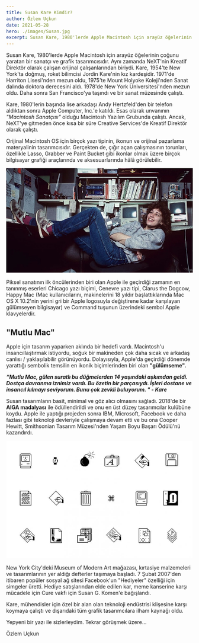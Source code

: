 ```yaml
---
title: Susan Kare Kimdir?
author: Özlem Uçkun
date: 2021-05-28
hero: ./images/Susan.jpg
excerpt: Susan Kare, 1980'lerde Apple Macintosh için arayüz öğelerinin çoğunu yaratan bir sanatçı ve grafik tasarımcısıdır. Aynı zamanda NeXT'nin Kreatif Direktör olarak çalışan orijinal çalışanlarından biriydi.
---
```


Susan Kare, 1980'lerde Apple Macintosh için arayüz öğelerinin çoğunu yaratan bir sanatçı ve grafik tasarımcısıdır. Aynı zamanda NeXT'nin Kreatif Direktör olarak çalışan orijinal çalışanlarından biriydi.
Kare, 1954’te New York'ta doğmuş, roket bilimcisi Jordin Kare'nin kız kardeşidir. 1971'de Harriton Lisesi'nden mezun oldu, 1975'te Mount Holyoke Koleji'nden Sanat dalında doktora derecesini aldı. 1978'de New York Üniversitesi'nden mezun oldu. Daha sonra San Francisco'ya taşındı ve bir sanat müzesinde çalıştı. 

Kare, 1980'lerin başında lise arkadaşı Andy Hertzfeld'den bir telefon aldıktan sonra Apple Computer, Inc.'e katıldı. Esas olarak unvanının *"Macintosh Sanatçısı"* olduğu Macintosh Yazılım Grubunda çalıştı. Ancak, NeXT'ye gitmeden önce kısa bir süre Creative Services'de Kreatif Direktör olarak çalıştı.

Orijinal Macintosh OS için birçok yazı tipinin, ikonun ve orijinal pazarlama materyalinin tasarımcısıdır. Gerçekten de, çığır açan çalışmasının torunları, özellikle Lasso, Grabber ve Paint Bucket gibi ikonlar olmak üzere birçok bilgisayar grafiği araçlarında ve aksesuarlarında hâlâ görülebilir.

![Susan Kare](images/Susan.jpg)

Piksel sanatının ilk öncülerinden biri olan Apple ile geçirdiği zamanın en tanınmış eserleri Chicago yazı biçimi, Cenevre yazı tipi, Clarus the Dogcow, Happy Mac (Mac kullanıcılarını, makinelerini 18 yıldır başlattıklarında Mac OS X 10.2'nin yerini gri bir Apple logosuyla değiştirene kadar karşılayan gülümseyen bilgisayar) ve Command tuşunun üzerindeki sembol Apple klavyelerdir.

## "Mutlu Mac"

Apple için tasarım yaparken aklında bir hedefi vardı. Macintosh'u insancıllaştırmak istiyordu, soğuk bir makineden çok daha sıcak ve arkadaş canlısı / yaklaşılabilir görünüyordu. Dolayısıyla, Apple'da geçirdiği dönemde yarattığı sembolik temsilin en ikonik biçimlerinden biri olan **"gülümseme".**

***“Mutlu Mac, gülen suratlı bu düğmelerden 14 yaşındaki aşkımdan geldi. Dostça davranma iznimiz vardı. Bu özetin bir parçasıydı. İşleri dostane ve insancıl kılmayı seviyorum. Bunu çok zevkli buluyorum. " - Kare***

Susan tasarımların basit, minimal ve göz alıcı olmasını sağladı.
2018'de bir **AIGA madalyası** ile ödüllendirildi ve onu en üst düzey tasarımcılar kulübüne koydu.
Apple ile yaptığı projeden sonra IBM, Microsoft, Facebook ve daha fazlası gibi teknoloji devleriyle çalışmaya devam etti ve bu ona Cooper Hewitt, Smithsonian Tasarım Müzesi'nden Yaşam Boyu Başarı Ödülü'nü kazandırdı.

![Susan Kare](images/ikonlar.jpg)

New York City'deki Museum of Modern Art mağazası, kırtasiye malzemeleri ve tasarımlarının yer aldığı defterler taşımaya başladı. 7 Şubat 2007'den itibaren popüler sosyal ağ sitesi Facebook'un "Hediyeler" özelliği için simgeler üretti. Hediye satışlarından elde edilen kar, meme kanserine karşı mücadele için Cure vakfı için Susan G. Komen'e bağışlandı.

Kare, mühendisler için özel bir alan olan teknoloji endüstrisi klişesine karşı koymaya çalıştı ve dışarıdaki tüm grafik tasarımcılara ilham kaynağı oldu.

Yepyeni bir yazı ile sizlerleydim. Tekrar görüşmek üzere...

Özlem Uçkun

